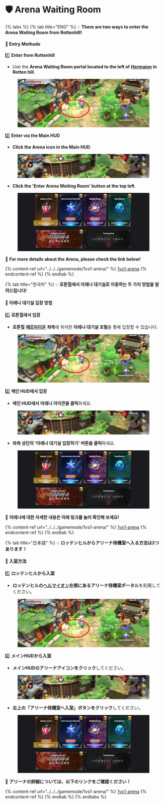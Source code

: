 # 🛡️ Arena Waiting Room

{% tabs %}
{% tab title="ENG" %}
💡 **There are two ways to enter the Arena Waiting Room from Rottenhill!**

#### 🚪 **Entry Methods**

1️⃣ **Enter from Rottenhill**

* Use the **Arena Waiting Room portal located to the left of** [**Hermaion**](../npc-rotten-hill.md#hermaion-herumeion) **in Rotten hill**.

<figure><img src="../../../.gitbook/assets/image (904).png" alt=""><figcaption></figcaption></figure>

2️⃣ **Enter via the Main HUD**

* **Click the Arena icon in the Main HUD**.

<figure><img src="../../../.gitbook/assets/KakaoTalk_20250722_145949296_01.jpg" alt=""><figcaption></figcaption></figure>

* **Click the 'Enter Arena Waiting Room' button at the top left**.

<figure><img src="../../../.gitbook/assets/KakaoTalk_20250722_145949296.jpg" alt=""><figcaption></figcaption></figure>

🔗 **For more details about the Arena, please check the link below!**

{% content-ref url="../../../gamemode/1vs1-arena/" %}
[1vs1-arena](../../../gamemode/1vs1-arena/)
{% endcontent-ref %}
{% endtab %}

{% tab title="한국어" %}
💡 **로튼힐에서 아레나 대기실로 이동하는 두 가지 방법을 알려드립니다!**

#### 🚪 **아레나 대기실 입장 방법**

1️⃣ **로튼힐에서 입장**

* **로튼힐** [**헤르마이온**](../npc-rotten-hill.md#hermaion-herumeion) **좌측**에 위치한 **아레나 대기실 포털**을 통해 입장할 수 있습니다.

<figure><img src="../../../.gitbook/assets/image (904).png" alt=""><figcaption></figcaption></figure>

2️⃣ **메인 HUD에서 입장**

* **메인 HUD에서 아레나 아이콘을 클릭**하세요.

<figure><img src="../../../.gitbook/assets/KakaoTalk_20250722_145949296_01.jpg" alt=""><figcaption></figcaption></figure>

* **좌측 상단의 '아레나 대기실 입장하기' 버튼을 클릭**하세요.

<figure><img src="../../../.gitbook/assets/KakaoTalk_20250722_145949296.jpg" alt=""><figcaption></figcaption></figure>

🔗 **아레나에 대한 자세한 내용은 아래 링크를 눌러 확인해 보세요!**

{% content-ref url="../../../gamemode/1vs1-arena/" %}
[1vs1-arena](../../../gamemode/1vs1-arena/)
{% endcontent-ref %}
{% endtab %}

{% tab title="日本語" %}
💡 **ロッテンヒルからアリーナ待機室へ入る方法は2つあります！**

#### 🚪 **入室方法**

1️⃣ **ロッテンヒルから入室**

* **ロッテンヒルの**[**ヘルマイオン**](../npc-rotten-hill.md#hermaion-herumeion)**左側にあるアリーナ待機室ポータル**を利用してください。

<figure><img src="../../../.gitbook/assets/image (904).png" alt=""><figcaption></figcaption></figure>

2️⃣ **メインHUDから入室**

* **メインHUDのアリーナアイコンをクリック**してください。

<figure><img src="../../../.gitbook/assets/KakaoTalk_20250722_145949296_01.jpg" alt=""><figcaption></figcaption></figure>

* **左上の「アリーナ待機室へ入室」ボタンをクリック**してください。

<figure><img src="../../../.gitbook/assets/KakaoTalk_20250722_145949296.jpg" alt=""><figcaption></figcaption></figure>

🔗 **アリーナの詳細については、以下のリンクをご確認ください！**

{% content-ref url="../../../gamemode/1vs1-arena/" %}
[1vs1-arena](../../../gamemode/1vs1-arena/)
{% endcontent-ref %}
{% endtab %}
{% endtabs %}

